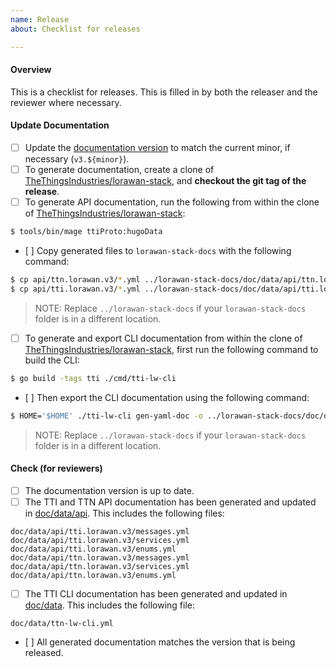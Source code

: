 ```yaml
---
name: Release
about: Checklist for releases

---
```


<!--
Please check items along as you follow the release process.
-->

#### Overview

This is a checklist for releases. This is filled in by both the releaser and the reviewer where necessary.


#### Update Documentation

- [ ] Update the [documentation version](https://github.com/TheThingsIndustries/lorawan-stack-docs/blob/master/doc/config/_default/config.toml#L28) to match the current minor, if necessary (`v3.${minor}`).
- [ ] To generate documentation, create a clone of [TheThingsIndustries/lorawan-stack](https://github.com/TheThingsIndustries/lorawan-stack), and **checkout the git tag of the release**.
- [ ] To generate API documentation, run the following from within the clone of [TheThingsIndustries/lorawan-stack](https://github.com/TheThingsIndustries/lorawan-stack): 

```bash
$ tools/bin/mage ttiProto:hugoData
```

- [ ] Copy generated files to `lorawan-stack-docs` with the following command:

```bash
$ cp api/ttn.lorawan.v3/*.yml ../lorawan-stack-docs/doc/data/api/ttn.lorawan.v3/
$ cp api/tti.lorawan.v3/*.yml ../lorawan-stack-docs/doc/data/api/tti.lorawan.v3/
```

> NOTE: Replace `../lorawan-stack-docs` if your `lorawan-stack-docs` folder is in a different location.

- [ ] To generate and export CLI documentation from within the clone of [TheThingsIndustries/lorawan-stack](https://github.com/TheThingsIndustries/lorawan-stack), first run the following command to build the CLI:

```bash
$ go build -tags tti ./cmd/tti-lw-cli
```

- [ ] Then export the CLI documentation using the following command:

```bash
$ HOME='$HOME' ./tti-lw-cli gen-yaml-doc -o ../lorawan-stack-docs/doc/data/
```

> NOTE: Replace `../lorawan-stack-docs` if your `lorawan-stack-docs` folder is in a different location.

#### Check (for reviewers)

- [ ] The documentation version is up to date.
- [ ] The TTI and TTN API documentation has been generated and updated in [doc/data/api](https://github.com/TheThingsIndustries/lorawan-stack-docs/blob/master/doc/data/api). This includes the following files:

```
doc/data/api/tti.lorawan.v3/messages.yml
doc/data/api/tti.lorawan.v3/services.yml
doc/data/api/tti.lorawan.v3/enums.yml
doc/data/api/ttn.lorawan.v3/messages.yml
doc/data/api/ttn.lorawan.v3/services.yml
doc/data/api/ttn.lorawan.v3/enums.yml
```

- [ ] The TTI CLI documentation has been generated and updated in [doc/data](https://github.com/TheThingsIndustries/lorawan-stack-docs/blob/master/doc/data). This includes the following file:

```
doc/data/ttn-lw-cli.yml
```

- [ ] All generated documentation matches the version that is being released.
